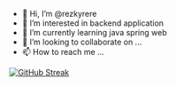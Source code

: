 - 👋 Hi, I’m @rezkyrere
- 👀 I’m interested in backend application
- 🌱 I’m currently learning java spring web
- 💞️ I’m looking to collaborate on ...
- 📫 How to reach me ...

<!---
rezkyrere/rezkyrere is a ✨ special ✨ repository because its `README.md` (this file) appears on your GitHub profile.
You can click the Preview link to take a look at your changes.
--->

[![GitHub Streak](http://github-readme-streak-stats.herokuapp.com?user=rezkyrere&theme=windows-dark&hide_border=true)](https://git.io/streak-stats)
